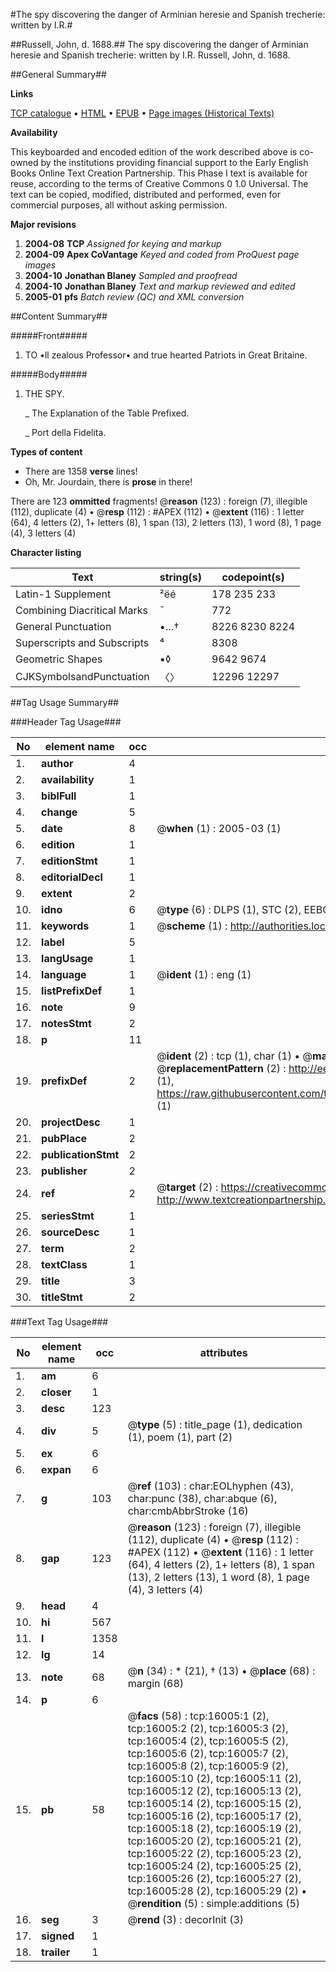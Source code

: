 #The spy discovering the danger of Arminian heresie and Spanish trecherie: written by I.R.#

##Russell, John, d. 1688.##
The spy discovering the danger of Arminian heresie and Spanish trecherie: written by I.R.
Russell, John, d. 1688.

##General Summary##

**Links**

[TCP catalogue](http://www.ota.ox.ac.uk/tcp/)  • 
[HTML](http://tei.it.ox.ac.uk/tcp/Texts-HTML/free/A10/A10294.html)  • 
[EPUB](http://tei.it.ox.ac.uk/tcp/Texts-EPUB/free/A10/A10294.epub) • 
[Page images (Historical Texts)](https://data.historicaltexts.jisc.ac.uk/view?pubId=eebo-99850778e&pageId=eebo-99850778e-16005-1)

**Availability**

This keyboarded and encoded edition of the
	       work described above is co-owned by the institutions
	       providing financial support to the Early English Books
	       Online Text Creation Partnership. This Phase I text is
	       available for reuse, according to the terms of Creative
	       Commons 0 1.0 Universal. The text can be copied,
	       modified, distributed and performed, even for
	       commercial purposes, all without asking permission.

**Major revisions**

1. __2004-08__ __TCP__ *Assigned for keying and markup*
1. __2004-09__ __Apex CoVantage__ *Keyed and coded from ProQuest page images*
1. __2004-10__ __Jonathan Blaney__ *Sampled and proofread*
1. __2004-10__ __Jonathan Blaney__ *Text and markup reviewed and edited*
1. __2005-01__ __pfs__ *Batch review (QC) and XML conversion*

##Content Summary##

#####Front#####

1. TO •ll zealous Professor• and true hearted Patriots in Great Britaine.

#####Body#####

1. THE SPY.

    _ The Explanation of the Table Prefixed.

    _ Port della Fidelita.

**Types of content**

  * There are 1358 **verse** lines!
  * Oh, Mr. Jourdain, there is **prose** in there!

There are 123 **ommitted** fragments! 
 @__reason__ (123) : foreign (7), illegible (112), duplicate (4)  •  @__resp__ (112) : #APEX (112)  •  @__extent__ (116) : 1 letter (64), 4 letters (2), 1+ letters (8), 1 span (13), 2 letters (13), 1 word (8), 1 page (4), 3 letters (4)

**Character listing**


|Text|string(s)|codepoint(s)|
|---|---|---|
|Latin-1 Supplement|²ëé|178 235 233|
|Combining             Diacritical Marks|̄|772|
|General Punctuation|•…†|8226 8230 8224|
|Superscripts             and Subscripts|⁴|8308|
|Geometric Shapes|▪◊|9642 9674|
|CJKSymbolsandPunctuation|〈〉|12296 12297|

##Tag Usage Summary##

###Header Tag Usage###

|No|element name|occ|attributes|
|---|---|---|---|
|1.|__author__|4||
|2.|__availability__|1||
|3.|__biblFull__|1||
|4.|__change__|5||
|5.|__date__|8| @__when__ (1) : 2005-03 (1)|
|6.|__edition__|1||
|7.|__editionStmt__|1||
|8.|__editorialDecl__|1||
|9.|__extent__|2||
|10.|__idno__|6| @__type__ (6) : DLPS (1), STC (2), EEBO-CITATION (1), PROQUEST (1), VID (1)|
|11.|__keywords__|1| @__scheme__ (1) : http://authorities.loc.gov/ (1)|
|12.|__label__|5||
|13.|__langUsage__|1||
|14.|__language__|1| @__ident__ (1) : eng (1)|
|15.|__listPrefixDef__|1||
|16.|__note__|9||
|17.|__notesStmt__|2||
|18.|__p__|11||
|19.|__prefixDef__|2| @__ident__ (2) : tcp (1), char (1)  •  @__matchPattern__ (2) : ([0-9\-]+):([0-9IVX]+) (1), (.+) (1)  •  @__replacementPattern__ (2) : http://eebo.chadwyck.com/downloadtiff?vid=$1&page=$2 (1), https://raw.githubusercontent.com/textcreationpartnership/Texts/master/tcpchars.xml#$1 (1)|
|20.|__projectDesc__|1||
|21.|__pubPlace__|2||
|22.|__publicationStmt__|2||
|23.|__publisher__|2||
|24.|__ref__|2| @__target__ (2) : https://creativecommons.org/publicdomain/zero/1.0/ (1), http://www.textcreationpartnership.org/docs/. (1)|
|25.|__seriesStmt__|1||
|26.|__sourceDesc__|1||
|27.|__term__|2||
|28.|__textClass__|1||
|29.|__title__|3||
|30.|__titleStmt__|2||


###Text Tag Usage###

|No|element name|occ|attributes|
|---|---|---|---|
|1.|__am__|6||
|2.|__closer__|1||
|3.|__desc__|123||
|4.|__div__|5| @__type__ (5) : title_page (1), dedication (1), poem (1), part (2)|
|5.|__ex__|6||
|6.|__expan__|6||
|7.|__g__|103| @__ref__ (103) : char:EOLhyphen (43), char:punc (38), char:abque (6), char:cmbAbbrStroke (16)|
|8.|__gap__|123| @__reason__ (123) : foreign (7), illegible (112), duplicate (4)  •  @__resp__ (112) : #APEX (112)  •  @__extent__ (116) : 1 letter (64), 4 letters (2), 1+ letters (8), 1 span (13), 2 letters (13), 1 word (8), 1 page (4), 3 letters (4)|
|9.|__head__|4||
|10.|__hi__|567||
|11.|__l__|1358||
|12.|__lg__|14||
|13.|__note__|68| @__n__ (34) : * (21), † (13)  •  @__place__ (68) : margin (68)|
|14.|__p__|6||
|15.|__pb__|58| @__facs__ (58) : tcp:16005:1 (2), tcp:16005:2 (2), tcp:16005:3 (2), tcp:16005:4 (2), tcp:16005:5 (2), tcp:16005:6 (2), tcp:16005:7 (2), tcp:16005:8 (2), tcp:16005:9 (2), tcp:16005:10 (2), tcp:16005:11 (2), tcp:16005:12 (2), tcp:16005:13 (2), tcp:16005:14 (2), tcp:16005:15 (2), tcp:16005:16 (2), tcp:16005:17 (2), tcp:16005:18 (2), tcp:16005:19 (2), tcp:16005:20 (2), tcp:16005:21 (2), tcp:16005:22 (2), tcp:16005:23 (2), tcp:16005:24 (2), tcp:16005:25 (2), tcp:16005:26 (2), tcp:16005:27 (2), tcp:16005:28 (2), tcp:16005:29 (2)  •  @__rendition__ (5) : simple:additions (5)|
|16.|__seg__|3| @__rend__ (3) : decorInit (3)|
|17.|__signed__|1||
|18.|__trailer__|1||
